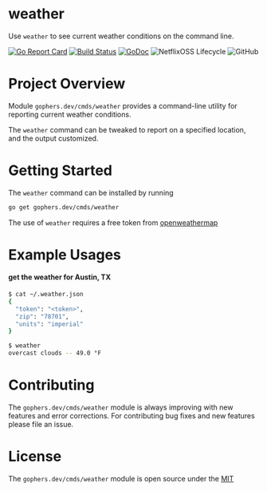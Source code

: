 # weather

Use `weather` to see current weather conditions on the command line.

[![Go Report Card](https://goreportcard.com/badge/gophers.dev/cmds/weather)](https://goreportcard.com/report/gophers.dev/cmds/weather)
[![Build Status](https://travis-ci.org/shoenig/weather.svg?branch=master)](https://travis-ci.org/shoenig/weather)
[![GoDoc](https://godoc.org/gophers.dev/cmds/weather?status.svg)](https://godoc.org/gophers.dev/cmds/weather)
![NetflixOSS Lifecycle](https://img.shields.io/osslifecycle/shoenig/weather.svg)
![GitHub](https://img.shields.io/github/license/shoenig/weather.svg)

# Project Overview

Module `gophers.dev/cmds/weather` provides a command-line utility for reporting
current weather conditions.

The `weather` command can be tweaked to report on a specified location, and the
output customized.

# Getting Started

The `weather` command can be installed by running
```bash
go get gophers.dev/cmds/weather
```

The use of `weather` requires a free token from [openweathermap](https://openweathermap.org/)

# Example Usages

#### get the weather for Austin, TX
```bash
$ cat ~/.weather.json
{
  "token": "<token>",
  "zip": "78701",
  "units": "imperial"
}

$ weather
overcast clouds -- 49.0 °F
```

# Contributing

The `gophers.dev/cmds/weather` module is always improving with new features and
error corrections. For contributing bug fixes and new features please file an
issue.

# License

The `gophers.dev/cmds/weather` module is open source under the [MIT](LICENSE)
